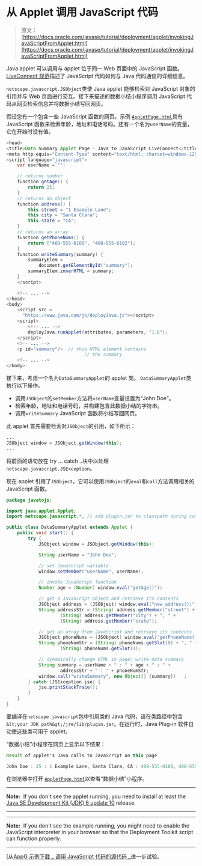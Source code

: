 # 从 Applet 调用 JavaScript 代码

> 原文： [https://docs.oracle.com/javase/tutorial/deployment/applet/invokingJavaScriptFromApplet.html](https://docs.oracle.com/javase/tutorial/deployment/applet/invokingJavaScriptFromApplet.html)

Java applet 可以调用与 applet 位于同一 Web 页面中的 JavaScript 函数。 [LiveConnect 规范](http://www.oracle.com/technetwork/java/javase/plugin2-142482.html#LIVECONNECT)描述了 JavaScript 代码如何与 Java 代码通信的详细信息。

`netscape.javascript.JSObject`类使 Java applet 能够检索对 JavaScript 对象的引用并与 Web 页面进行交互。接下来描述的数据小结小程序调用 JavaScript 代码从网页检索信息并将数据小结写回网页。

假设您有一个包含一些 JavaScript 函数的网页。示例 [``AppletPage.html``](examples/dist/applet_InvokingJavaScriptFromApplet/AppletPage.html)具有 JavaScript 函数来检索年龄，地址和电话号码。还有一个名为`userName`的变量，它在开始时没有值。

```java
<head>
<title>Data Summary Applet Page - Java to JavaScript LiveConnect</title>
<meta http-equiv="Content-Type" content="text/html; charset=windows-1252"/>
<script language="javascript">
    var userName = "";

    // returns number
    function getAge() { 
        return 25;
    }
    // returns an object
    function address() { 
        this.street = "1 Example Lane";
        this.city = "Santa Clara";
        this.state = "CA";
    }
    // returns an array
    function getPhoneNums() { 
        return ["408-555-0100", "408-555-0102"];
    } 
    function writeSummary(summary) {
        summaryElem =
            document.getElementById("summary");
        summaryElem.innerHTML = summary;
    }
    </script>

    <!-- ... -->      
</head>
<body>
    <script src =
      "https://www.java.com/js/deployJava.js"></script>
    <script> 
        <!-- ... -->
        deployJava.runApplet(attributes, parameters, '1.6'); 
    </script>          
    <!-- ... -->
    <p id="summary"/>  // this HTML element contains
                             // the summary 
    <!-- ... -->
</body>

```

接下来，考虑一个名为`DataSummaryApplet`的 applet 类。 `DataSummaryApplet`类执行以下操作。

*   调用`JSObject`的`setMember`方法将`userName`变量设置为“John Doe”。
*   检索年龄，地址和电话号码，并构建包含此数据小结的字符串。
*   调用`writeSummary` JavaScript 函数将小结写回网页。

此 applet 首先需要检索对`JSObject`的引用，如下所示：

```java
...
JSObject window = JSObject.getWindow(this);
...

```

将前面的语句放在 try ... catch ..块中以处理`netscape.javascript.JSException`。

现在 applet 引用了`JSObject`，它可以使用`JSObject`的`eval`和`call`方法调用相关的 JavaScript 函数。

```java
package javatojs;

import java.applet.Applet;
import netscape.javascript.*; // add plugin.jar to classpath during compilation

public class DataSummaryApplet extends Applet {
    public void start() {
        try {
            JSObject window = JSObject.getWindow(this);

            String userName = "John Doe";

            // set JavaScript variable
            window.setMember("userName", userName);

            // invoke JavaScript function
            Number age = (Number) window.eval("getAge()");

            // get a JavaScript object and retrieve its contents
            JSObject address = (JSObject) window.eval("new address();");
            String addressStr = (String) address.getMember("street") + ", " +
                    (String) address.getMember("city") + ", " +
                    (String) address.getMember("state");

            // get an array from JavaScript and retrieve its contents
            JSObject phoneNums = (JSObject) window.eval("getPhoneNums()");
            String phoneNumStr = (String) phoneNums.getSlot(0) + ", " +
                    (String) phoneNums.getSlot(1);

            // dynamically change HTML in page; write data summary
            String summary = userName + " : " + age + " : " +
                    addressStr + " : " + phoneNumStr;
            window.call("writeSummary", new Object[] {summary})   ;
        } catch (JSException jse) {
            jse.printStackTrace();
        }
    }
}

```

要编译在`netscape.javascript`包中引用类的 Java 代码，请在类路径中包含`&lt;your JDK path&gt;/jre/lib/plugin.jar`。在运行时，Java Plug-in 软件自动使这些类可用于 applet。

“数据小结”小程序在网页上显示以下结果：

```java
Result of applet's Java calls to JavaScript on this page

John Doe : 25 : 1 Example Lane, Santa Clara, CA : 408-555-0100, 408-555-0102

```

在浏览器中打开 [``AppletPage.html``](examples/dist/applet_InvokingJavaScriptFromApplet/AppletPage.html)以查看“数据小结”小程序。

* * *

**Note:**  If you don't see the applet running, you need to install at least the [Java SE Development Kit (JDK) 6 update 10](http://www.oracle.com/technetwork/java/javase/downloads/index.html) release.

* * *

* * *

**Note:**  If you don't see the example running, you might need to enable the JavaScript interpreter in your browser so that the Deployment Toolkit script can function properly.

* * *

[从[AppG 示例下载 _ 调用 JavaScript 代码的源代码 _](examplesIndex.html#InvokingJavaScriptFromApplet)进一步试验。